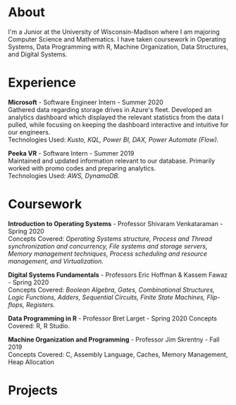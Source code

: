 # About
I'm a Junior at the University of Wisconsin-Madison where I am majoring Computer Science and Mathematics. I have taken coursework in Operating Systems, Data Programming with R, Machine Organization, Data Structures, and Digital Systems.

# Experience
**Microsoft** - Software Engineer Intern - Summer 2020  
Gathered data regarding storage drives in Azure's fleet. Developed an analytics dashboard which displayed the relevant statistics from the data I pulled, while focusing on keeping the dashboard interactive and intuitive for our engineers.  
Technologies Used: _Kusto, KQL, Power BI, DAX, Power Automate (Flow)._  
  
**Peeka VR** - Software Intern - Summer 2019  
Maintained and updated information relevant to our database. Primarily worked with promo codes and preparing analytics.  
Technologies Used: _AWS, DynamoDB._  

# Coursework
**Introduction to Operating Systems** - Professor Shivaram Venkataraman - Spring 2020  
Concepts Covered: _Operating Systems structure, Process and Thread synchronization and concurrency, File systems and storage servers, Memory management techniques, Process scheduling and resource management, and Virtualization._  

**Digital Systems Fundamentals** - Professors Eric Hoffman & Kassem Fawaz - Spring 2020  
Concepts Covered: _Boolean Algebra, Gates, Combinational Structures, Logic Functions, Adders, Sequential Circuits, Finite State Machines, Flip-flops, Registers._  

**Data Programming in R** - Professor Bret Larget - Spring 2020
Concepts Covered: R, R Studio. 

**Machine Organization and Programming** - Professor Jim Skrentny - Fall 2019  
Concepts Covered: C, Assembly Language, Caches, Memory Management, Heap Allocation

# Projects
